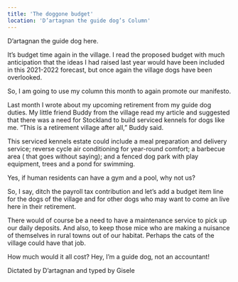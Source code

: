 ```yaml
---
title: 'The doggone budget'
location: 'D’artagnan the guide dog’s Column'
---
```

D’artagnan the guide dog here.

It’s budget time again in the village. I read the proposed budget with much anticipation that the ideas I had raised last year would have been included in this 2021-2022 forecast, but once again the village dogs have been overlooked.

So, I am going to use my column this month to again promote our manifesto.

Last month I wrote about my upcoming retirement from my guide dog duties. My little friend Buddy from the village read my article and suggested that there was a need for Stockland to build serviced kennels for dogs like me. “This is a retirement village after all,” Buddy said.

This serviced kennels estate could include a meal preparation and delivery service; reverse cycle air conditioning for year-round comfort; a barbecue area ( that goes without saying); and a fenced dog park with play equipment, trees and a pond for swimming.

Yes, if human residents can have a gym and a pool, why not us?

So, I say, ditch the payroll tax contribution and let’s add a budget item line for the dogs of the village and for other dogs who may want to come an live here in their retirement.

There would of course be a need to have a maintenance service to pick up our daily deposits. And also, to keep those mice who are making a nuisance of themselves in rural towns out of our habitat. Perhaps the cats of the village could have that job.

How much would it all cost? Hey, I’m a guide dog, not an accountant!

Dictated by D’artagnan and typed by Gisele

